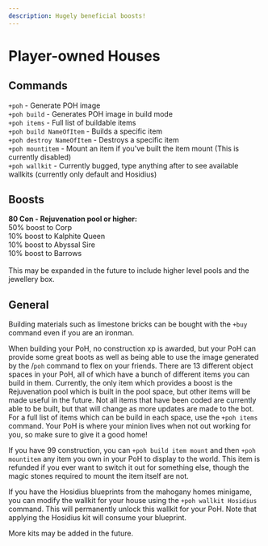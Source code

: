 ```yaml
---
description: Hugely beneficial boosts!
---
```


# Player-owned Houses

## Commands

`+poh` - Generate POH image\
`+poh build` - Generates POH image in build mode\
`+poh items` - Full list of buildable items\
`+poh build NameOfItem` - Builds a specific item\
`+poh destroy NameOfItem` - Destroys a specific item\
`+poh mountitem` - Mount an item if you've built the item mount (This is currently disabled)\
`+poh wallkit` - Currently bugged, type anything after to see available wallkits (currently only default and Hosidius)&#x20;

## Boosts

**80 Con - Rejuvenation pool or higher:**\
50% boost to Corp\
10% boost to Kalphite Queen\
10% boost to Abyssal Sire\
10% boost to Barrows\
\
This may be expanded in the future to include higher level pools and the jewellery box.

## General

Building materials such as limestone bricks can be bought with the `+buy` command even if you are an ironman.

When building your PoH, no construction xp is awarded, but your PoH can provide some great boots as well as being able to use the image generated by the /`poh` command to flex on your friends. There are 13 different object spaces in your PoH, all of which have a bunch of different items you can build in them. Currently, the only item which provides a boost is the Rejuvenation pool which is built in the pool space, but other items will be made useful in the future. Not all items that have been coded are currently able to be built, but that will change as more updates are made to the bot. For a full list of items which can be build in each space, use the `+poh items` command. Your PoH is where your minion lives when not out working for you, so make sure to give it a good home!

If you have 99 construction, you can `+poh build item mount` and then `+poh mountitem` any item you own in your PoH to display to the world. This item is refunded if you ever want to switch it out for something else, though the magic stones required to mount the item itself are not.

If you have the Hosidius blueprints from the mahogany homes minigame, you can modify the wallkit for your house using the `+poh wallkit Hosidius` command. This will permanently unlock this wallkit for your PoH. Note that applying the Hosidius kit will consume your blueprint.&#x20;

More kits may be added in the future.
